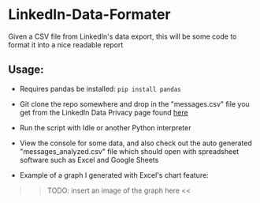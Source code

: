 # LinkedIn-Data-Formater
Given a CSV file from LinkedIn's data export, this will be some code to format it into a nice readable report

## Usage:
* Requires pandas be installed:
``pip install pandas``

* Git clone the repo somewhere and drop in the "messages.csv" file you get from the LinkedIn Data Privacy page found [here](https://www.linkedin.com/psettings/member-data)

* Run the script with Idle or another Python interpreter

* View the console for some data, and also check out the auto generated "messages_analyzed.csv" file which should open with spreadsheet software such as Excel and Google Sheets

* Example of a graph I generated with Excel's chart feature:

>> TODO: insert an image of the graph here <<